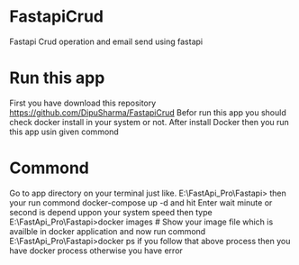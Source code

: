 # FastapiCrud
Fastapi Crud operation and email send using fastapi

# Run this app
First you have download this repository  https://github.com/DipuSharma/FastapiCrud
Befor run this app you should check docker install in your system or not.
After install Docker then you run this app usin given commond

# Commond
Go to app directory on your terminal just like.
E:\FastApi_Pro\Fastapi>
then your run commond docker-compose up -d  and hit Enter
wait minute or second is depend uppon your system speed 
then type 
E:\FastApi_Pro\Fastapi>docker images  # Show your image file which is availble in docker application 
and now run commond 
E:\FastApi_Pro\Fastapi>docker ps
if you follow that above process then you have docker process otherwise you have error
